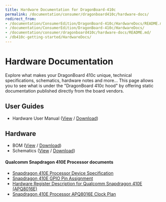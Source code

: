 ```yaml
---
title: Hardware Documentation for DragonBoard-410c
permalink: /documentation/consumer/dragonboard410c/hardware-docs/
redirect_from:
- /documentation/ConsumerEdition/DragonBoard-410c/HardwareDocs/README.md/
- /documentation/ConsumerEdition/DragonBoard-410c/HardwareDocs/
- /documentation/consumer/dragonboard410c/hardware-docs/README.md/
- /db410c-getting-started/HardwareDocs/
---
```

# Hardware Documentation

Explore what makes your DragonBoard 410c unique, technical specifications, schematics, hardware notes and more... This page allows you to see what is under the "DragonBoard 410c hood" by offering static documentation published directly from the board vendors.

## User Guides

- Hardware User Manual ([View](HardwareUserManual.md) / [Download](https://github.com/96boards/documentation/raw/master/consumer/dragonboard410c/hardware-docs/HardwareManual_DragonBoard.pdf))

## Hardware

- BOM ([View](https://github.com/96boards/documentation/blob/master/consumer/dragonboard410c/hardware-docs/DragonBoard410c_BOM.pdf) / [Download](https://github.com/96boards/documentation/raw/master/consumer/dragonboard410c/hardware-docs/DragonBoard410c_BOM.pdf))
- Schematics ([View](https://github.com/96boards/documentation/blob/master/consumer/dragonboard410c/hardware-docs/Schematics_DragonBoard.pdf) / [Download](https://github.com/96boards/documentation/raw/master/consumer/dragonboard410c/hardware-docs/Schematics_DragonBoard.pdf))

#### Qualcomm Snapdragon 410E Processor documents

- [Snapdragon 410E Processor Device Specification](http://linaro.co/96b-sd410-ds)
- [Snapdragon 410E GPIO Pin Assignment](https://developer.qualcomm.com/download/db410c/gpio-pin-assignment.pdf)
- [Hardware Register Description for Qualcomm Snapdragon 410E (APQ8016E)](http://linaro.co/96b-qc-hrd)
- [Snapdragon 410E Processor APQ8016E Clock Plan](https://developer.qualcomm.com/download/db410c/clock-plan-apq8016e.pdf)
